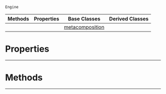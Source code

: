  `Engine`

|Methods|Properties|Base Classes|Derived Classes|
|---|---|---|---|
| | |[metacomposition](https://github.com/zeroengineteam/ZeroDocs/blob/master/code_reference/class_reference/metacomposition.markdown)| |


 #  Properties


---  
 #  Methods


---  
 

 